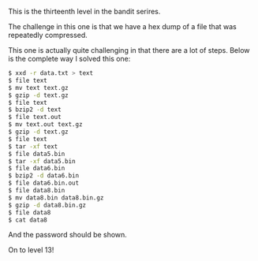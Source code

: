 This is the thirteenth level in the bandit serires.

The challenge in this one is that we have a hex dump of a file that was repeatedly compressed.

This one is actually quite challenging in that there are a lot of steps.
Below is the complete way I solved this one:
```bash
$ xxd -r data.txt > text
$ file text
$ mv text text.gz
$ gzip -d text.gz
$ file text
$ bzip2 -d text
$ file text.out
$ mv text.out text.gz
$ gzip -d text.gz
$ file text
$ tar -xf text
$ file data5.bin
$ tar -xf data5.bin
$ file data6.bin
$ bzip2 -d data6.bin
$ file data6.bin.out
$ file data8.bin
$ mv data8.bin data8.bin.gz
$ gzip -d data8.bin.gz
$ file data8
$ cat data8
```
And the password should be shown.

On to level 13!
